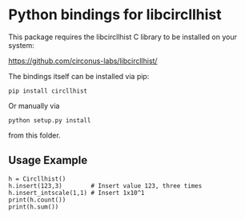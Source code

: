 # Python bindings for libcircllhist

This package requires the libcircllhist C library to be installed on your system:

https://github.com/circonus-labs/libcircllhist/

The bindings itself can be installed via pip:

    pip install circllhist

Or manually via

    python setup.py install

from this folder.

## Usage Example

```
h = Circllhist()
h.insert(123,3)        # Insert value 123, three times
h.insert_intscale(1,1) # Insert 1x10^1
print(h.count())
print(h.sum())
```
